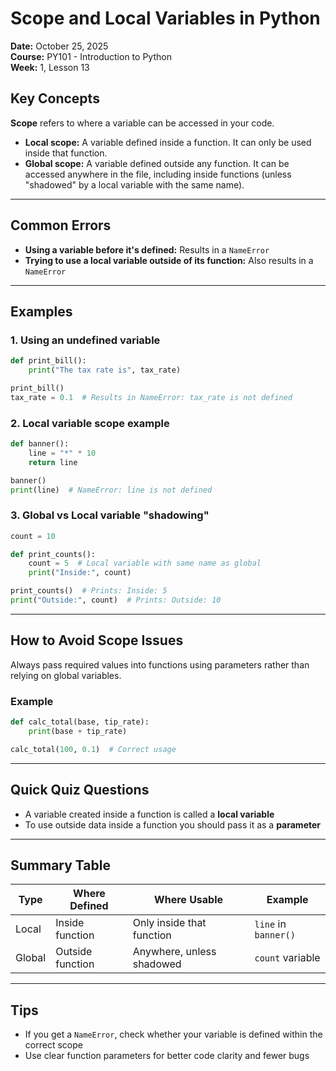 # Scope and Local Variables in Python

**Date:** October 25, 2025  
**Course:** PY101 - Introduction to Python  
**Week:** 1, Lesson 13

## Key Concepts

**Scope** refers to where a variable can be accessed in your code.

- **Local scope:** A variable defined inside a function. It can only be used inside that function.
- **Global scope:** A variable defined outside any function. It can be accessed anywhere in the file, including inside functions (unless "shadowed" by a local variable with the same name).

---

## Common Errors

- **Using a variable before it's defined:** Results in a `NameError`
- **Trying to use a local variable outside of its function:** Also results in a `NameError`

---

## Examples

### 1. Using an undefined variable

```python
def print_bill():
    print("The tax rate is", tax_rate)

print_bill()
tax_rate = 0.1  # Results in NameError: tax_rate is not defined
```

### 2. Local variable scope example

```python
def banner():
    line = "*" * 10
    return line

banner()
print(line)  # NameError: line is not defined
```

### 3. Global vs Local variable "shadowing"

```python
count = 10

def print_counts():
    count = 5  # Local variable with same name as global
    print("Inside:", count)

print_counts()  # Prints: Inside: 5
print("Outside:", count)  # Prints: Outside: 10
```

---

## How to Avoid Scope Issues

Always pass required values into functions using parameters rather than relying on global variables.

### Example

```python
def calc_total(base, tip_rate):
    print(base + tip_rate)

calc_total(100, 0.1)  # Correct usage
```

---

## Quick Quiz Questions

- A variable created inside a function is called a **local variable**
- To use outside data inside a function you should pass it as a **parameter**

---

## Summary Table

| Type   | Where Defined    | Where Usable                  | Example              |
|--------|------------------|-------------------------------|----------------------|
| Local  | Inside function  | Only inside that function     | `line` in `banner()` |
| Global | Outside function | Anywhere, unless shadowed     | `count` variable     |

---

## Tips

- If you get a `NameError`, check whether your variable is defined within the correct scope
- Use clear function parameters for better code clarity and fewer bugs
